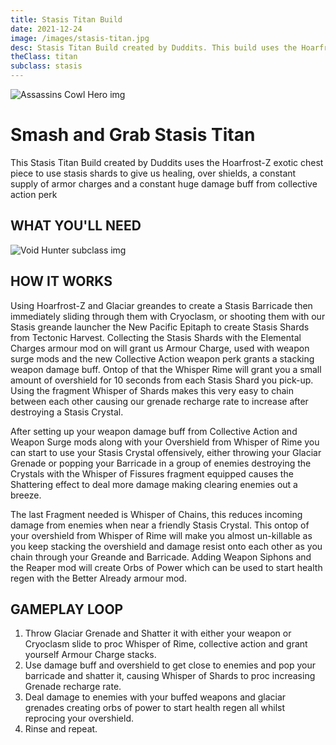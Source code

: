 ```yaml
---
title: Stasis Titan Build
date: 2021-12-24
image: /images/stasis-titan.jpg
desc: Stasis Titan Build created by Duddits. This build uses the Hoarfrost-Z for overcharging our sheilds and weapons.
theClass: titan
subclass: stasis
---
```


![Assassins Cowl Hero img](/images/hoarfrost.webp "Assassins Cowl D2")

# Smash and Grab Stasis Titan

This Stasis Titan Build created by Duddits uses the Hoarfrost-Z exotic chest piece to use stasis shards to give us healing, over shields, a constant supply of armor charges and a constant huge damage buff from collective action perk

## WHAT YOU'LL NEED

![Void Hunter subclass img](/images/GF-build.png "gyrfalcons build setup D2")

## HOW IT WORKS

Using Hoarfrost-Z and Glaciar greandes to create a Stasis Barricade then immediately sliding through them with Cryoclasm, or shooting them with our Stasis greande launcher the New Pacific Epitaph to create Stasis Shards from Tectonic Harvest. Collecting the Stasis Shards with the Elemental Charges armour mod on will grant us Armour Charge, used with weapon surge mods and the new Collective Action weapon perk grants a stacking weapon damage buff. Ontop of that the Whisper Rime will grant you a small amount of overshield for 10 seconds from each Stasis Shard you pick-up. Using the fragment Whisper of Shards makes this very easy to chain between each other causing our grenade recharge rate to increase after destroying a Stasis Crystal.

After setting up your weapon damage buff from Collective Action and Weapon Surge mods along with your Overshield from Whisper of Rime you can start to use your Stasis Crystal offensively, either throwing your Glaciar Grenade or popping your Barricade in a group of enemies destroying the Crystals with the Whisper of Fissures fragment equipped causes the Shattering effect to deal more damage making clearing enemies out a breeze.

The last Fragment needed is Whisper of Chains, this reduces incoming damage from enemies when near a friendly Stasis Crystal. This ontop of your overshield from Whisper of Rime will make you almost un-killable as you keep stacking the overshield and damage resist onto each other as you chain through your Greande and Barricade. Adding Weapon Siphons and the Reaper mod will create Orbs of Power which can be used to start health regen with the Better Already armour mod.

## GAMEPLAY LOOP

1. Throw Glaciar Grenade and Shatter it with either your weapon or Cryoclasm slide to proc Whisper of Rime, collective action and grant yourself Armour Charge stacks.
2. Use damage buff and overshield to get close to enemies and pop your barricade and shatter it, causing Whisper of Shards to proc increasing Grenade recharge rate.
3. Deal damage to enemies with your buffed weapons and glaciar grenades creating orbs of power to start health regen all whilst reprocing your overshield.
4. Rinse and repeat.
